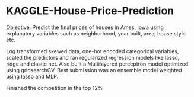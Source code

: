 # KAGGLE-House-Price-Prediction
Objective: Predict the final prices of houses in Ames, Iowa using explanatory variables such as neighborhood, year built, area, house style etc.

Log transformed skewed data, one-hot encoded categorical variables, scaled the predictors and ran regularized regression models like lasso, ridge and elastic net. Also built a Multilayered perceptron model optimized using gridsearchCV. Best submission was an ensemble model weighted using lasso and MLP. 

Finished the competition in the top 12%
